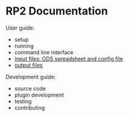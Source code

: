 # RP2 Documentation

User guide:
* setup
* running
* command line interface
* [input files: ODS spreadsheet and config file](input_files.md)
* [output files](output_files.md)

Development guide:
* source code
* plugin development
* testing
* contributing
